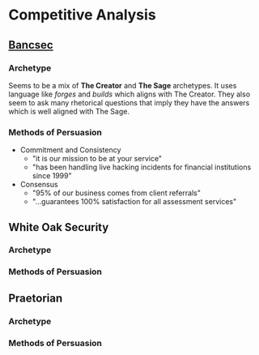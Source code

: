 # Competitive Analysis
## [Bancsec](https://www.bancsec.com)
### Archetype
Seems to be a mix of **The Creator** and **The Sage** archetypes. It uses language like *forges* and *builds* which aligns with The Creator. They also seem to ask many rhetorical questions that imply they have the answers which is well aligned with The Sage.
### Methods of Persuasion
* Commitment and Consistency
    * "it is our mission to be at your service"
    * "has been handling live hacking incidents for financial institutions since 1999"
* Consensus
    * "95% of our business comes from client referrals"
    * "...guarantees 100% satisfaction for all assessment services"
## White Oak Security
### Archetype
### Methods of Persuasion
## Praetorian
### Archetype
### Methods of Persuasion